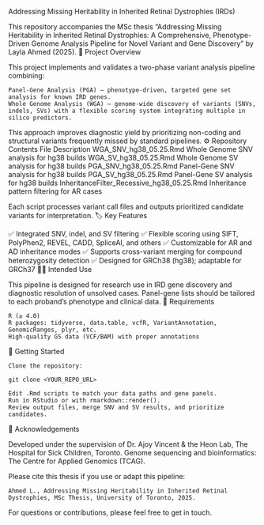 Addressing Missing Heritability in Inherited Retinal Dystrophies (IRDs)

This repository accompanies the MSc thesis “Addressing Missing Heritability in Inherited Retinal Dystrophies: A Comprehensive, Phenotype-Driven Genome Analysis Pipeline for Novel Variant and Gene Discovery” by Layla Ahmed (2025).
🧬 Project Overview

This project implements and validates a two-phase variant analysis pipeline combining:

    Panel-Gene Analysis (PGA) — phenotype-driven, targeted gene set analysis for known IRD genes.
    Whole Genome Analysis (WGA) — genome-wide discovery of variants (SNVs, indels, SVs) with a flexible scoring system integrating multiple in silico predictors.

This approach improves diagnostic yield by prioritizing non-coding and structural variants frequently missed by standard pipelines.
⚙️ Repository Contents
File 	Description
WGA_SNV_hg38_05.25.Rmd 	Whole Genome SNV analysis for hg38 builds
WGA_SV_hg38_05.25.Rmd 	Whole Genome SV analysis for hg38 builds
PGA_SNV_hg38_05.25.Rmd 	Panel-Gene SNV analysis for hg38 builds
PGA_SV_hg38_05.25.Rmd 	Panel-Gene SV analysis for hg38 builds
InheritanceFilter_Recessive_hg38_05.25.Rmd 	Inheritance pattern filtering for AR cases

Each script processes variant call files and outputs prioritized candidate variants for interpretation.
🏷️ Key Features

✅ Integrated SNV, indel, and SV filtering
✅ Flexible scoring using SIFT, PolyPhen2, REVEL, CADD, SpliceAI, and others
✅ Customizable for AR and AD inheritance modes
✅ Supports cross-variant merging for compound heterozygosity detection
✅ Designed for GRCh38 (hg38); adaptable for GRCh37
🧑‍🔬 Intended Use

This pipeline is designed for research use in IRD gene discovery and diagnostic resolution of unsolved cases. Panel-gene lists should be tailored to each proband’s phenotype and clinical data.
📄 Requirements

    R (≥ 4.0)
    R packages: tidyverse, data.table, vcfR, VariantAnnotation, GenomicRanges, plyr, etc.
    High-quality GS data (VCF/BAM) with proper annotations

🚀 Getting Started

    Clone the repository:

    git clone <YOUR_REPO_URL>

    Edit .Rmd scripts to match your data paths and gene panels.
    Run in RStudio or with rmarkdown::render().
    Review output files, merge SNV and SV results, and prioritize candidates.

🤝 Acknowledgements

Developed under the supervision of Dr. Ajoy Vincent & the Heon Lab, The Hospital for Sick Children, Toronto. Genome sequencing and bioinformatics: The Centre for Applied Genomics (TCAG).

Please cite this thesis if you use or adapt this pipeline:

    Ahmed L., Addressing Missing Heritability in Inherited Retinal Dystrophies, MSc Thesis, University of Toronto, 2025.

For questions or contributions, please feel free to get in touch.
